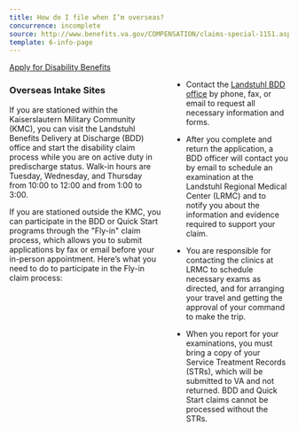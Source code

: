 ```yaml
---
title: How do I file when I’m overseas?
concurrence: incomplete
source: http://www.benefits.va.gov/COMPENSATION/claims-special-1151.asp,http://www.benefits.va.gov/PREDISCHARGE/claims-pre-discharge-overseas-intake-sites.asp
template: 6-info-page
---
```


<div class="main" role="main" markdown="0">

<div class="action-bar">
  <div class="row">
    <div class="small-12 columns">
      <a class="uk-button-primary" href="/disability-benefits/apply-for-benefits/">Apply for Disability Benefits</a>
    </div>
  </div>
</div>

<div class="section one" markdown="0">
<div class="primary" markdown="0">
<div class="row" markdown="0">
<div class="small-12 columns">

<div markdown="1">

### Overseas Intake Sites

If you are stationed within the Kaiserslautern Military Community (KMC), you can visit the Landstuhl Benefits Delivery at Discharge (BDD) office and start the disability claim process while you are on active duty in predischarge status. Walk-in hours are Tuesday, Wednesday, and Thursday from 10:00 to 12:00 and from 1:00 to 3:00.

If you are stationed outside the KMC, you can participate in the BDD or Quick Start programs through the "Fly-in" claim process, which allows you to submit applications by fax or email before your in-person appointment. Here’s what you need to do to participate in the Fly-in claim process:

</div>

<div class="call-out" markdown="1">

- Contact the [Landstuhl BDD office]( https://ermc.amedd.army.mil/landstuhl/services.cfm?MTFinfo_id=733) by phone, fax, or email to request all necessary information and forms.

- After you complete and return the application, a BDD officer will contact you by email to schedule an examination at the Landstuhl Regional Medical Center (LRMC) and to notify you about the information and evidence required to support your claim.

- You are responsible for contacting the clinics at LRMC to schedule necessary exams as directed, and for arranging your travel and getting the approval of your command to make the trip.

- When you report for your examinations, you must bring a copy of your Service Treatment Records (STRs), which will be submitted to VA and not returned. BDD and Quick Start claims cannot be processed without the STRs.

</div>

</div>
</div>
</div>
</div>
